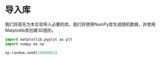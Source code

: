 # 导入库

我们将首先为本实验导入必要的库。我们将使用NumPy库生成随机数据，并使用Matplotlib库创建3D图形。

```python
import matplotlib.pyplot as plt
import numpy as np

np.random.seed(19680801)
```
